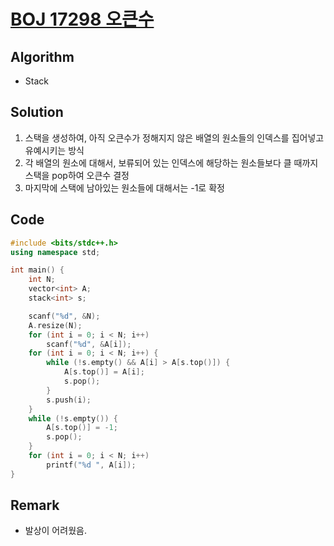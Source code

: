 [BOJ 17298 오큰수](https://www.acmicpc.net/problem/17298)
=====
Algorithm
-----
* Stack

Solution
-----
1. 스택을 생성하여, 아직 오큰수가 정해지지 않은 배열의 원소들의 인덱스를 집어넣고 유예시키는 방식
2. 각 배열의 원소에 대해서, 보류되어 있는 인덱스에 해당하는 원소들보다 클 때까지 스택을 pop하여 오큰수 결정
3. 마지막에 스택에 남아있는 원소들에 대해서는 -1로 확정

Code
-----

```cpp
#include <bits/stdc++.h>
using namespace std;

int main() {
    int N;
    vector<int> A;
    stack<int> s;

    scanf("%d", &N);
    A.resize(N);
    for (int i = 0; i < N; i++)
        scanf("%d", &A[i]);
    for (int i = 0; i < N; i++) {
        while (!s.empty() && A[i] > A[s.top()]) {
            A[s.top()] = A[i];
            s.pop();
        }
        s.push(i);
    }
    while (!s.empty()) {
        A[s.top()] = -1;
        s.pop();
    }
    for (int i = 0; i < N; i++)
        printf("%d ", A[i]);
}
```

Remark
-----
* 발상이 어려웠음.